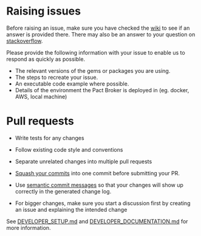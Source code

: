 # Raising issues

Before raising an issue, make sure you have checked the [wiki] to see if an answer is provided there.
There may also be an answer to your question on [stackoverflow].

Please provide the following information with your issue to enable us to respond as quickly as possible.

* The relevant versions of the gems or packages you are using.
* The steps to recreate your issue.
* An executable code example where possible.
* Details of the environment the Pact Broker is deployed in (eg. docker, AWS, local machine)

# Pull requests

* Write tests for any changes
* Follow existing code style and conventions
* Separate unrelated changes into multiple pull requests
* [Squash your commits][squash] into one commit before submitting your PR.
* Use [semantic commit messages][semantic-commit-messages] so that your changes will show up correctly in the generated change log.

* For bigger changes, make sure you start a discussion first by creating an issue and explaining the intended change

See [DEVELOPER_SETUP.md](./DEVELOPER_SETUP.md) and [DEVELOPER_DOCUMENTATION.md](./DEVELOPER_DOCUMENTATION.md) for more information.

[wiki]: https://github.com/pact-foundation/pact_broker/wiki
[stackoverflow]: https://stackoverflow.com/questions/tagged/pact-broker
[pact-ruby-e2e-example]: https://github.com/pact-foundation/pact-ruby-e2e-example
[semantic-commit-messages]: http://karma-runner.github.io/2.0/dev/git-commit-msg.html
[squash]: https://github.com/todotxt/todo.txt-android/wiki/Squash-All-Commits-Related-to-a-Single-Issue-into-a-Single-Commit
